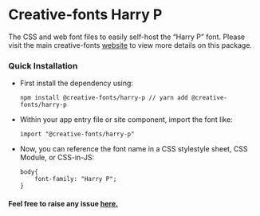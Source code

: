 # Creative-fonts Harry P

The CSS and web font files to easily self-host the “Harry P” font. Please visit the main creative-fonts [website](https://creativefonts.org/preview/harry-p) to view more details on this package.

### Quick Installation

- First install the dependency using:

  ```
  npm install @creative-fonts/harry-p // yarn add @creative-fonts/harry-p
  ```

- Within your app entry file or site component, import the font like:
  ```
  import "@creative-fonts/harry-p"
  ```
- Now, you can reference the font name in a CSS stylestyle sheet, CSS Module, or CSS-in-JS:
  ```
  body{
      font-family: "Harry P";
  }
  ```

#### Feel free to raise any issue [here.](https://github.com/creative-fonts/creative-fonts/issues)
